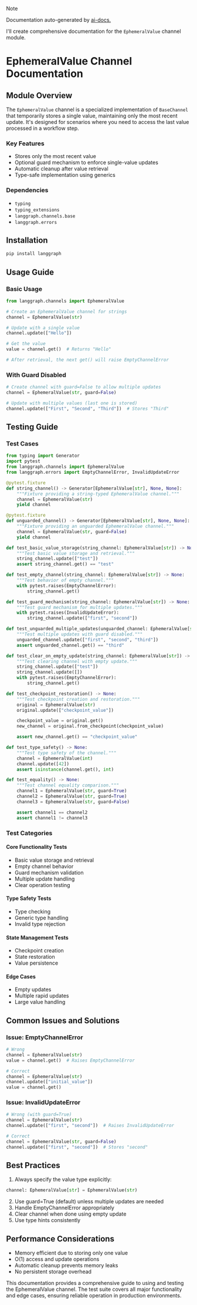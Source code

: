 
> [!NOTE]
> Documentation auto-generated by [ai-docs.](https://github.com/connor-john/ai-docs)

I'll create comprehensive documentation for the `EphemeralValue` channel module.

# EphemeralValue Channel Documentation

## Module Overview
The `EphemeralValue` channel is a specialized implementation of `BaseChannel` that temporarily stores a single value, maintaining only the most recent update. It's designed for scenarios where you need to access the last value processed in a workflow step.

### Key Features
- Stores only the most recent value
- Optional guard mechanism to enforce single-value updates
- Automatic cleanup after value retrieval
- Type-safe implementation using generics

### Dependencies
- `typing`
- `typing_extensions`
- `langgraph.channels.base`
- `langgraph.errors`

## Installation
```bash
pip install langgraph
```

## Usage Guide

### Basic Usage
```python
from langgraph.channels import EphemeralValue

# Create an EphemeralValue channel for strings
channel = EphemeralValue(str)

# Update with a single value
channel.update(["Hello"])

# Get the value
value = channel.get()  # Returns "Hello"

# After retrieval, the next get() will raise EmptyChannelError
```

### With Guard Disabled
```python
# Create channel with guard=False to allow multiple updates
channel = EphemeralValue(str, guard=False)

# Update with multiple values (last one is stored)
channel.update(["First", "Second", "Third"])  # Stores "Third"
```

## Testing Guide

### Test Cases

```python
from typing import Generator
import pytest
from langgraph.channels import EphemeralValue
from langgraph.errors import EmptyChannelError, InvalidUpdateError

@pytest.fixture
def string_channel() -> Generator[EphemeralValue[str], None, None]:
    """Fixture providing a string-typed EphemeralValue channel."""
    channel = EphemeralValue(str)
    yield channel

@pytest.fixture
def unguarded_channel() -> Generator[EphemeralValue[str], None, None]:
    """Fixture providing an unguarded EphemeralValue channel."""
    channel = EphemeralValue(str, guard=False)
    yield channel

def test_basic_value_storage(string_channel: EphemeralValue[str]) -> None:
    """Test basic value storage and retrieval."""
    string_channel.update(["test"])
    assert string_channel.get() == "test"

def test_empty_channel(string_channel: EphemeralValue[str]) -> None:
    """Test behavior of empty channel."""
    with pytest.raises(EmptyChannelError):
        string_channel.get()

def test_guard_mechanism(string_channel: EphemeralValue[str]) -> None:
    """Test guard mechanism for multiple updates."""
    with pytest.raises(InvalidUpdateError):
        string_channel.update(["first", "second"])

def test_unguarded_multiple_updates(unguarded_channel: EphemeralValue[str]) -> None:
    """Test multiple updates with guard disabled."""
    unguarded_channel.update(["first", "second", "third"])
    assert unguarded_channel.get() == "third"

def test_clear_on_empty_update(string_channel: EphemeralValue[str]) -> None:
    """Test clearing channel with empty update."""
    string_channel.update(["test"])
    string_channel.update([])
    with pytest.raises(EmptyChannelError):
        string_channel.get()

def test_checkpoint_restoration() -> None:
    """Test checkpoint creation and restoration."""
    original = EphemeralValue(str)
    original.update(["checkpoint_value"])

    checkpoint_value = original.get()
    new_channel = original.from_checkpoint(checkpoint_value)

    assert new_channel.get() == "checkpoint_value"

def test_type_safety() -> None:
    """Test type safety of the channel."""
    channel = EphemeralValue(int)
    channel.update([42])
    assert isinstance(channel.get(), int)

def test_equality() -> None:
    """Test channel equality comparison."""
    channel1 = EphemeralValue(str, guard=True)
    channel2 = EphemeralValue(str, guard=True)
    channel3 = EphemeralValue(str, guard=False)

    assert channel1 == channel2
    assert channel1 != channel3
```

### Test Categories

#### Core Functionality Tests
- Basic value storage and retrieval
- Empty channel behavior
- Guard mechanism validation
- Multiple update handling
- Clear operation testing

#### Type Safety Tests
- Type checking
- Generic type handling
- Invalid type rejection

#### State Management Tests
- Checkpoint creation
- State restoration
- Value persistence

#### Edge Cases
- Empty updates
- Multiple rapid updates
- Large value handling

## Common Issues and Solutions

### Issue: EmptyChannelError
```python
# Wrong
channel = EphemeralValue(str)
value = channel.get()  # Raises EmptyChannelError

# Correct
channel = EphemeralValue(str)
channel.update(["initial_value"])
value = channel.get()
```

### Issue: InvalidUpdateError
```python
# Wrong (with guard=True)
channel = EphemeralValue(str)
channel.update(["first", "second"])  # Raises InvalidUpdateError

# Correct
channel = EphemeralValue(str, guard=False)
channel.update(["first", "second"])  # Stores "second"
```

## Best Practices

1. Always specify the value type explicitly:
```python
channel: EphemeralValue[str] = EphemeralValue(str)
```

2. Use guard=True (default) unless multiple updates are needed
3. Handle EmptyChannelError appropriately
4. Clear channel when done using empty update
5. Use type hints consistently

## Performance Considerations

- Memory efficient due to storing only one value
- O(1) access and update operations
- Automatic cleanup prevents memory leaks
- No persistent storage overhead

This documentation provides a comprehensive guide to using and testing the EphemeralValue channel. The test suite covers all major functionality and edge cases, ensuring reliable operation in production environments.
